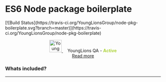 # ES6 Node package boilerplate

<p>
    [![Build Status](https://travis-ci.org/YoungLionsGroup/node-pkg-boilerplate.svg?branch=master)](https://travis-ci.org/YoungLionsGroup/node-pkg-boilerplate)
</p>

<p align="center">
    <a href="https://younglions.pl/yl-qualityassurance/" target="_blank">
        <img src="https://younglions.pl/wp-content/uploads/2018/05/qa_active.png" width="40" alt="Young Lions Quality Assuranc - Active" />
    </a>
    <span style="margin-left: 15px;">YoungLions QA - <strong style="color: #add33b">Active</strong><br/></span>
    <a href="https://younglions.pl/yl-qualityassurance/" target="_blank" target="_blank">Read more</a>
</p>  


### Whats included?
--- 
